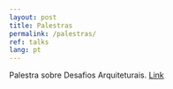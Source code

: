```yaml
---
layout: post
title: Palestras
permalink: /palestras/
ref: talks
lang: pt
---
```



Palestra sobre Desafios Arquiteturais. [Link](https://docs.google.com/presentation/d/1szWaCgxGIsi6Fsv6pVUtWgWBAfV69xAJZOSWnyqgGkY/preview)
